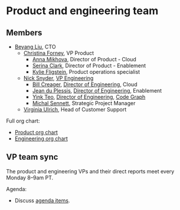 # Product and engineering team

## Members

- [Beyang Liu](../../../team/index.md#beyang-liu), CTO
  - [Christina Forney](../../../team/index.md#christina-forney), VP Product
    - [Anna Mikhova](../../../team/index.md#anna-mikhova), Director of Product - Cloud
    - [Serina Clark](../../../team/index.md#serina-clark), Director of Product - Enablement
    - [Kylie Fligstein](../../../team/index.md#kylie-fligstein), Product operations specialist
  - [Nick Snyder](../../../team/index.md#nick-snyder), [VP Engineering](../engineering/roles/index.md#vp-engineering)
    - [Bill Creager](../../../team/index.md#bill-creager), [Director of Engineering](../engineering/roles/index.md#director-of-engineering), Cloud
    - [Jean du Plessis](../../../team/index.md#jean-du-plessis), [Director of Engineering](../engineering/roles/index.md#engineering-manager), Enablement
    - [Yink Teo](../../../team/index.md#yink-teo), [Director of Engineering](../engineering/roles/index.md#director-of-engineering), [Code Graph](../engineering/code-graph/index.md)
    - [Michal Sennett](../../../team/index.md#michal-sennett), Strategic Project Manager
  - [Virginia Ulrich](../../../team/index.md#virginia-ulrich), Head of Customer Support

Full org chart:

- [Product org chart](../product/team/index.md)
- [Engineering org chart](../engineering/team/index.md)

## VP team sync

The product and engineering VPs and their direct reports meet every Monday 8–9am PT.

Agenda:

- Discuss [agenda items](https://docs.google.com/document/d/1wxPfAGE-WbPo4Bx4C1cRPu9qpgooxOWomavNHaWg8iE/edit#heading=h.opj5ynmxw7w0).

